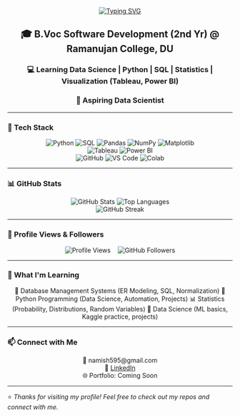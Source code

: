 <!-- Typing Intro -->
<p align="center">
  <a href="https://git.io/typing-svg">
    <img src="https://readme-typing-svg.herokuapp.com?size=30&color=FF5733&center=true&vCenter=true&width=600&lines=Hi+👋,+I'm+Namish;Data+Science+Enthusiast;Python+%7C+DBMS+%7C+Statistics+Learner;Always+Learning+New+Things" alt="Typing SVG"/>
  </a>
</p>

<h2 align="center">🎓 B.Voc Software Development (2nd Yr) @ Ramanujan College, DU</h2>
<h3 align="center">💻 Learning Data Science | Python | SQL | Statistics | Visualization (Tableau, Power BI)</h3>
<h3 align="center">🚀 Aspiring Data Scientist</h3>

---

### 🔧 Tech Stack
<p align="center">
  <!-- Languages & Libraries -->
  <img src="https://img.shields.io/badge/Python-3776AB?style=for-the-badge&logo=python&logoColor=white" alt="Python"/>
  <img src="https://img.shields.io/badge/SQL-025E8C?style=for-the-badge&logo=database&logoColor=white" alt="SQL"/>
  <img src="https://img.shields.io/badge/Pandas-150458?style=for-the-badge&logo=pandas&logoColor=white" alt="Pandas"/>
  <img src="https://img.shields.io/badge/NumPy-013243?style=for-the-badge&logo=numpy&logoColor=white" alt="NumPy"/>
  <img src="https://img.shields.io/badge/Matplotlib-00427E?style=for-the-badge&logo=plotly&logoColor=white" alt="Matplotlib"/>
  <br>
  <!-- Visualization & BI -->
  <img src="https://img.shields.io/badge/Tableau-E97627?style=for-the-badge&logo=tableau&logoColor=white" alt="Tableau"/>
  <img src="https://img.shields.io/badge/Power%20BI-F2C811?style=for-the-badge&logo=powerbi&logoColor=black" alt="Power BI"/>
  <br>
  <!-- Tools -->
  <img src="https://img.shields.io/badge/GitHub-181717?style=for-the-badge&logo=github&logoColor=white" alt="GitHub"/>
  <img src="https://img.shields.io/badge/VS%20Code-007ACC?style=for-the-badge&logo=visual-studio-code&logoColor=white" alt="VS Code"/>
  <img src="https://img.shields.io/badge/Google%20Colab-F9AB00?style=for-the-badge&logo=googlecolab&logoColor=white" alt="Colab"/>
</p>

---

### 📊 GitHub Stats
<p align="center">
  <img src="https://github-readme-stats.vercel.app/api?username=Namishkaushik&show_icons=true&theme=radical" alt="GitHub Stats"/>
  <img src="https://github-readme-stats.vercel.app/api/top-langs/?username=Namishkaushik&layout=compact&theme=radical" alt="Top Languages"/>
  <br>
  <img src="https://github-readme-streak-stats.herokuapp.com/?user=Namishkaushik&theme=radical" alt="GitHub Streak"/>
</p>

---

### 👥 Profile Views & Followers
<p align="center">
  <img src="https://komarev.com/ghpvc/?username=Namishkaushik&color=blue" alt="Profile Views"/>
  &nbsp;&nbsp;
  <img src="https://img.shields.io/github/followers/Namishkaushik?style=social" alt="GitHub Followers"/>
</p>

---

### 🌱 What I'm Learning
<p align="center">
📘 Database Management Systems (ER Modeling, SQL, Normalization)  
🐍 Python Programming (Data Science, Automation, Projects)  
📊 Statistics (Probability, Distributions, Random Variables)  
🤖 Data Science (ML basics, Kaggle practice, projects)
</p>

---

### 📫 Connect with Me
<p align="center">
📧 namish595@gmail.com 
<br>
💼 <a href="https://www.linkedin.com/in/namish-kaushik-a62aa2339">LinkedIn</a> 
<br>
🌐 Portfolio: Coming Soon
</p>

---

⭐️ *Thanks for visiting my profile! Feel free to check out my repos and connect with me.*
